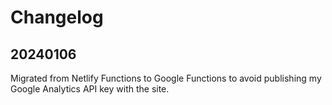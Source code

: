 # Changelog

## 20240106

Migrated from Netlify Functions to Google Functions to avoid publishing my Google Analytics API key with the site.

